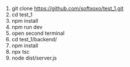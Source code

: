 1. git clone https://github.com/softxoxo/test_1.git
2. cd test_1
3. npm install
4. npm run dev
5. open second terminal
6. cd test_1/backend/
7. npm install
8. npx tsc
9. node dist/server.js
